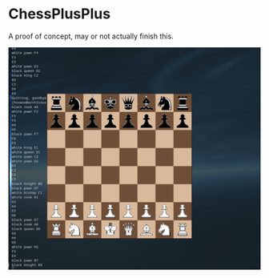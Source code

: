 # ChessPlusPlus
A proof of concept, may or not actually finish this.

![img](readme_img/chess-proof-of-concept.gif)
